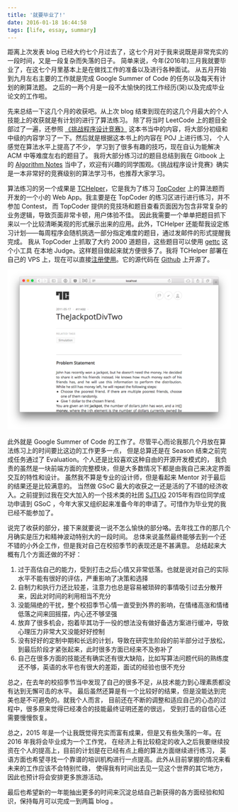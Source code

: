 ```yaml
---
title: '就要毕业了!'
date: 2016-01-18 16:44:58
tags: [life, essay, summary]
---
```


距离上次发表 blog 已经大约七个月过去了，这七个月对于我来说既是非常充实的一段时间，又是一段复杂而失落的日子。
简单来说，今年(2016年)三月我就要毕业了，在这七个月里基本上是在做找工作的准备以及进行各种面试。
从五月开始到九月左右主要的工作就是完成 Google Summer of Code 的任务以及每天有计划的刷算法题。
之后的一两个月是一段不太愉快的找工作经历(哭)以及完成毕业论文的工作啦。

<!-- more -->

先来总结一下这几个月的收获吧。从上次 blog 结束到现在的这几个月最大的个人技能上的收获就是有计划的进行了算法练习。
除了将当时 LeetCode 上的题目全部过了一遍，还参照
[《挑战程序设计竞赛》](http://www.amazon.cn/图灵程序设计丛书-挑战程序设计竞赛-秋叶拓哉/dp/B00DQ3HK3S/)
这本书当中的内容，将大部分初级和中级的内容学习了一下。然后就是根据这本书上的内容在 POJ 上进行练习，
个人感觉在算法水平上提高了不少， 学习到了很多有趣的技巧，现在自认为能解决 ACM 中等难度左右的题目了。
我将大部分练习过的题目总结到我在 Gitbook 上的 [Algorithm Notes](https://shanzi.gitbooks.io/algorithm-notes/content/)
当中了，欢迎有兴趣的同学围观。《挑战程序设计竞赛》确实是一本非常好的竞赛级别的算法学习书，也推荐大家学习。

算法练习的另一个成果是 [TCHelper](http://tch.io-meter.com)，它是我为了练习 [TopCoder](http://topcoder.com)
上的算法题而开发的一个小的 Web App。我主要是在 TopCoder 的练习区进行进行练习，并不参加 Contest，
而 TopCoder 提供的竞技场和题目查看页面因为包含非常复杂的业务逻辑，导致页面非常卡顿，用户体验不佳。
因此我需要一个单单把题目抓下来以一个比较清晰美观的形式展示出来的应用。此外，TCHelper
还能帮我设定练习计划——每周程序会随机挑选一部分指定难度的题目，通过发邮件的形式提醒我完成。
我从 TopCoder 上抓取了大约 2000 道题目，这些题目可以使用 [gettc](http://seri.github.io/gettc/) 这个小工具
在本地 Judge。这样题目做起来就方便很多了。我将 TCHelper 部署在自己的 VPS
上，现在可以直接[注册使用](http://tch.io-meter.com)。它的源代码在
[Github](https://github.com/shanzi/tchelper) 上开源了。

![TCHelper Problem Statement](/img/posts/tchelper-problem-statement.png)

此外就是 Google Summer of Code 的工作了。尽管平心而论我那几个月放在算法练习上的时间要比这边的工作更多一点，
但是总算还是在 Season 结束之前完成任务通过了 Evaluation。个人还是比较喜欢这种自由的开源开发模式的，
我负责的虽然是一块前端方面的完整模块，但是大多数情况下都是由我自己来决定界面交互的特性和设计。
虽然我不算是专业的设计师，但是看起来 Mentor 对于最后的结果还是比较满意的。
当然做 GSoC 最大的收获之一还是活的了不错的经济收入。之前提到过我在交大加入的一个技术类的社团 [SJTUG](http://sjtug.org)
2015年有四位同学成功申请到 GSoC ，今年大家又组织起来准备今年的申请了。可惜作为毕业党的我已经不能参加了。

说完了收获的部分，接下来就要说一说不怎么愉快的部分咯。去年找工作的那几个月确实是压力和精神波动特别大的一段时间。
总体来说虽然最终能够去到一个还不错的小外企工作，但是我对自己在校招季节的表现还是不甚满意。
总结起来大概有几个方面还做的不好：

1. 过于高估自己的能力，受到打击之后心情又非常低落。也就是说对自己的实际水平不能有很好的评估，严重影响了决策和选择
2. 自制力和执行力还比较差，注意力也总是容易被琐碎的事情吸引过去分散开来，因此对时间的利用相当不充分
3. 没能隔绝的干扰，整个校招季节心情一直受到外界的影响，在情绪高涨和情绪低落之间来回摇摆，内心还不够坚强
4. 放弃了很多机会，抱着毕其功于一役的想法没有做好备选方案进行缓冲，导致心理压力非常大又没能好好控制
5. 没有好好的定制中期和长远的计划，导致在研究生阶段的前半部分过于放松，到最后阶段才紧张起来，此时很多方面已经来不及弥补了
6. 自己在很多方面的技能还有确实还有很大缺陷，比如写算法问题代码的熟练度还不够，英语的水平也有很大的差距，面试的经验也很不充分

总之，在去年的校招季节当中发现了自己的很多不足，从技术能力到心理素质都没有达到无懈可击的水平。
最后虽然还算是有一个比较好的结果，但是没能达到完美也是不可避免的。就我个人而言，
目前还在不断的调整和适应自己的心态的过程中，很多原来觉得已经凑合的技能最终证明还差的很远，
受到打击的自信心还需要慢慢恢复。

总之，2015 年是一个让我既觉得充实而富有成果，但是又有些失落的一年。在 2016 年我将会毕业成为一个工作党，
在经济上有比较稳定的收入之后我要继续投资在个人的提高上，目前的计划是在已经有点上瘾的算法方面继续进行练习，
英语方面也希望寻找一个靠谱的培训机构进行一点提高。此外从目前掌握的情况来看未来的工作应该不会特别忙碌，
使得我有时间出去见一见这个世界的其它地方，因此也预计将会安排更多旅游活动。

最后也希望新的一年能抽出更多的时间来沉淀总结自己新获得的各方面经验和知识，保持每月可以完成一到两篇 blog 。


